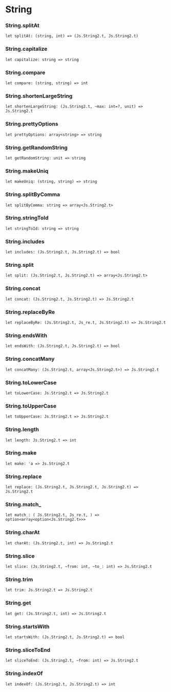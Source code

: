# String




### String.splitAt
  
`let splitAt: (string, int) => (Js.String2.t, Js.String2.t)`  


### String.capitalize
  
`let capitalize: string => string`  


### String.compare
  
`let compare: (string, string) => int`  


### String.shortenLargeString
  
`let shortenLargeString: (Js.String2.t, ~max: int=?, unit) => Js.String2.t`  


### String.prettyOptions
  
`let prettyOptions: array<string> => string`  


### String.getRandomString
  
`let getRandomString: unit => string`  


### String.makeUniq
  
`let makeUniq: (string, string) => string`  


### String.splitByComma
  
`let splitByComma: string => array<Js.String2.t>`  


### String.stringToId
  
`let stringToId: string => string`  


### String.includes
  
`let includes: (Js.String2.t, Js.String2.t) => bool`  


### String.split
  
`let split: (Js.String2.t, Js.String2.t) => array<Js.String2.t>`  


### String.concat
  
`let concat: (Js.String2.t, Js.String2.t) => Js.String2.t`  


### String.replaceByRe
  
`let replaceByRe: (Js.String2.t, Js_re.t, Js.String2.t) => Js.String2.t`  


### String.endsWith
  
`let endsWith: (Js.String2.t, Js.String2.t) => bool`  


### String.concatMany
  
`let concatMany: (Js.String2.t, array<Js.String2.t>) => Js.String2.t`  


### String.toLowerCase
  
`let toLowerCase: Js.String2.t => Js.String2.t`  


### String.toUpperCase
  
`let toUpperCase: Js.String2.t => Js.String2.t`  


### String.length
  
`let length: Js.String2.t => int`  


### String.make
  
`let make: 'a => Js.String2.t`  


### String.replace
  
`let replace: (Js.String2.t, Js.String2.t, Js.String2.t) => Js.String2.t`  


### String.match_
  
`let match_: (
  Js.String2.t,
  Js_re.t,
) => option<array<option<Js.String2.t>>>`  


### String.charAt
  
`let charAt: (Js.String2.t, int) => Js.String2.t`  


### String.slice
  
`let slice: (Js.String2.t, ~from: int, ~to_: int) => Js.String2.t`  


### String.trim
  
`let trim: Js.String2.t => Js.String2.t`  


### String.get
  
`let get: (Js.String2.t, int) => Js.String2.t`  


### String.startsWith
  
`let startsWith: (Js.String2.t, Js.String2.t) => bool`  


### String.sliceToEnd
  
`let sliceToEnd: (Js.String2.t, ~from: int) => Js.String2.t`  


### String.indexOf
  
`let indexOf: (Js.String2.t, Js.String2.t) => int`  

